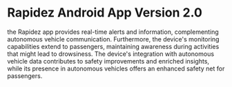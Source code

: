 # Rapidez Android App Version 2.0
the Rapidez app provides real-time alerts and information, complementing autonomous vehicle communication. Furthermore, the device's 
monitoring capabilities extend to passengers, maintaining awareness during activities that might lead to drowsiness. The device's integration with autonomous
vehicle data contributes to safety improvements and enriched insights, while its presence in autonomous vehicles offers an enhanced safety net for passengers.
